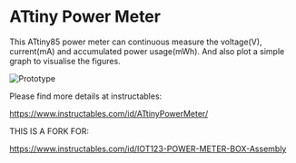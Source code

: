 # ATtiny Power Meter
This ATtiny85 power meter can continuous measure the voltage(V), current(mA) and accumulated power usage(mWh). And also plot a simple graph to visualise the figures.

![Prototype](https://cdn.instructables.com/FWR/OMNJ/J48PXWVB/FWROMNJJ48PXWVB.RECTANGLE1.jpg)

Please find more details at instructables:

https://www.instructables.com/id/ATtinyPowerMeter/

THIS IS A FORK FOR:

https://www.instructables.com/id/IOT123-POWER-METER-BOX-Assembly
